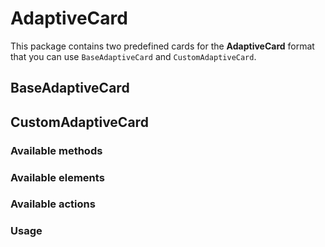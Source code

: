 # AdaptiveCard

This package contains two predefined cards for the **AdaptiveCard** format that you can use `BaseAdaptiveCard` and `CustomAdaptiveCard`.

## BaseAdaptiveCard

## CustomAdaptiveCard

### Available methods

### Available elements

### Available actions

### Usage
